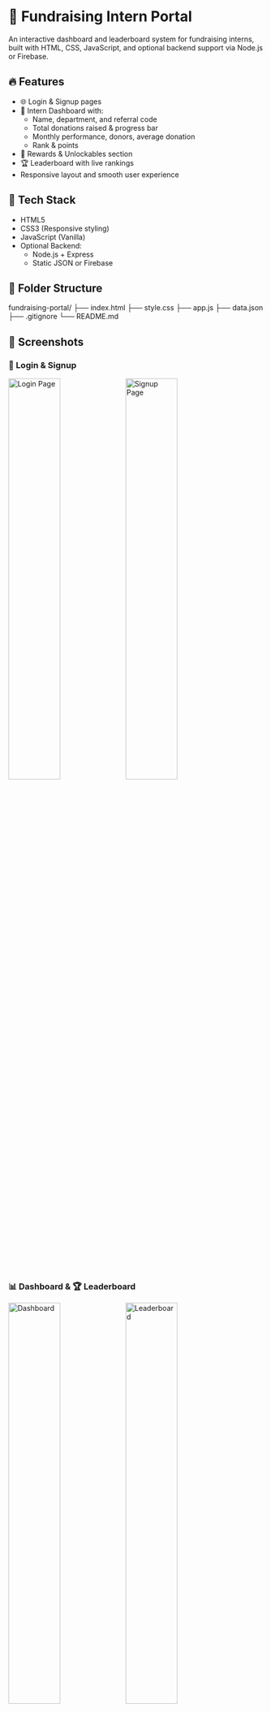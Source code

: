 # 🌟 Fundraising Intern Portal

An interactive dashboard and leaderboard system for fundraising interns, built with HTML, CSS, JavaScript, and optional backend support via Node.js or Firebase.

## 🔥 Features

- 🌐 Login & Signup pages
- 🎯 Intern Dashboard with:
  - Name, department, and referral code
  - Total donations raised & progress bar
  - Monthly performance, donors, average donation
  - Rank & points
- 🎁 Rewards & Unlockables section
- 🏆 Leaderboard with live rankings
- Responsive layout and smooth user experience

## 🧱 Tech Stack

- HTML5
- CSS3 (Responsive styling)
- JavaScript (Vanilla)
- Optional Backend:
  - Node.js + Express
  - Static JSON or Firebase

## 📁 Folder Structure

fundraising-portal/
├── index.html
├── style.css
├── app.js
├── data.json 
├── .gitignore
└── README.md

## 📸 Screenshots

### 🔐 Login & Signup
<img src="images/login.png" width="45%" alt="Login Page"/>
<img src="images/signup.png" width="45%" alt="Signup Page"/>

### 📊 Dashboard & 🏆 Leaderboard
<img src="images/dashboard.png" width="45%" alt="Dashboard"/>
<img src="images/leaderboard.png" width="45%" alt="Leaderboard"/>
